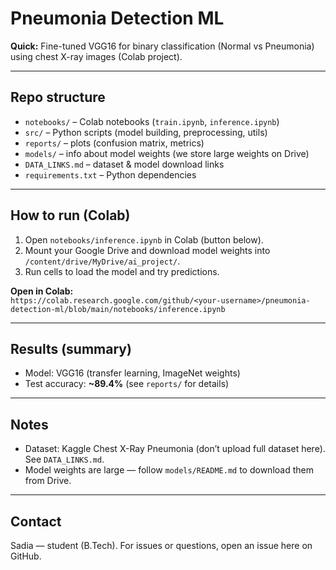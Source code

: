 # Pneumonia Detection ML

**Quick:** Fine-tuned VGG16 for binary classification (Normal vs Pneumonia) using chest X-ray images (Colab project).

---

## Repo structure
- `notebooks/` – Colab notebooks (`train.ipynb`, `inference.ipynb`)
- `src/` – Python scripts (model building, preprocessing, utils)
- `reports/` – plots (confusion matrix, metrics)
- `models/` – info about model weights (we store large weights on Drive)
- `DATA_LINKS.md` – dataset & model download links
- `requirements.txt` – Python dependencies

---

## How to run (Colab)
1. Open `notebooks/inference.ipynb` in Colab (button below).  
2. Mount your Google Drive and download model weights into `/content/drive/MyDrive/ai_project/`.  
3. Run cells to load the model and try predictions.

**Open in Colab:**  
`https://colab.research.google.com/github/<your-username>/pneumonia-detection-ml/blob/main/notebooks/inference.ipynb`

---

## Results (summary)
- Model: VGG16 (transfer learning, ImageNet weights)  
- Test accuracy: **~89.4%** (see `reports/` for details)  

---

## Notes
- Dataset: Kaggle Chest X-Ray Pneumonia (don’t upload full dataset here). See `DATA_LINKS.md`.  
- Model weights are large — follow `models/README.md` to download them from Drive.

---

## Contact
Sadia — student (B.Tech). For issues or questions, open an issue here on GitHub.
